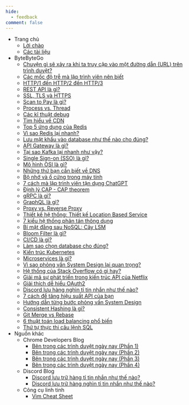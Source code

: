 ```yaml
---
hide:
  - feedback
comment: false
---
```


- Trang chủ
    - [Lời chào](index.md)
    - [Các tài liệu](navigation.md)
- ByteByteGo
    - [Chuyện gì sẽ xảy ra khi ta truy cập vào một đường dẫn (URL) trên trình duyệt?](ByteByteGo/what_happen_when_access_url/what_happen_when_access_url.md)
    - [Các mốc độ trễ mà lập trình viên nên biết](ByteByteGo/latency_numbers/latency_numbers.md)
    - [HTTP/1 đến HTTP/2 đến HTTP/3](ByteByteGo/http_versions/http_versions.md)
    - [REST API là gì?](ByteByteGo/rest_api/rest_api.md)
    - [SSL, TLS và HTTPS](ByteByteGo/ssl_tls_https/ssl_tls_https.md)
    - [Scan to Pay là gì?](ByteByteGo/scan_to_pay/scan_to_pay.md)
    - [Process vs. Thread](ByteByteGo/process_vs_thread/process_vs_thread.md)
    - [Các kĩ thuật debug](ByteByteGo/debugging_techniques/debugging_techniques.md)
    - [Tìm hiểu về CDN](ByteByteGo/cdn/cdn.md)
    - [Top 5 ứng dụng của Redis](ByteByteGo/top_redis_use_cases/top_redis_use_cases.md)
    - [Vì sao Redis lại nhanh?](ByteByteGo/why_redis_fast/why_redis_fast.md)
    - [Lưu mật khẩu vào database như thế nào cho đúng?](ByteByteGo/storing_passwords/storing_passwords.md)
    - [API Gateway là gì?](ByteByteGo/api_gateway/api_gateway.md)
    - [Tại sao Kafka lại nhanh như vậy?](ByteByteGo/why_kafka_fast/why_kafka_fast.md)
    - [Single Sign-on (SSO) là gì?](ByteByteGo/sso/sso.md)
    - [Mô hình OSI là gì?](ByteByteGo/osi_model/osi_model.md)
    - [Những thứ bạn cần biết về DNS](ByteByteGo/dns/dns.md)
    - [Bộ nhớ và ổ cứng trong máy tính](ByteByteGo/computer_memory_and_storage/computer_memory_and_storage.md)
    - [7 cách mà lập trình viên tận dụng ChatGPT](ByteByteGo/chatgpt_hacks/chatgpt_hacks.md)
    - [Định lý CAP - CAP theorem](ByteByteGo/cap_theorem/cap_theorem.md)
    - [gRPC là gì?](ByteByteGo/grpc/grpc.md)
    - [GraphQL là gì?](ByteByteGo/graphql/graphql.md)
    - [Proxy vs. Reverse Proxy](ByteByteGo/proxy_vs_reverse_proxy/proxy_vs_reverse_proxy.md)
    - [Thiết kế hệ thống: Thiết kế Location Based Service](ByteByteGo/design_location_based_service/design_location_based_service.md)
    - [7 kiểu hệ thống phân tán thông dụng](ByteByteGo/system_patterns/system_patterns.md)
    - [Bí mật đằng sau NoSQL: Cây LSM](ByteByteGo/lsm_tree/lsm_tree.md)
    - [Bloom Filter là gì?](ByteByteGo/bloom_filter/bloom_filter.md)
    - [CI/CD là gì?](ByteByteGo/ci_cd/ci_cd.md)
    - [Làm sao chọn database cho đúng?](ByteByteGo/choose_database/choose_database.md)
    - [Kiến trúc Kubernetes](ByteByteGo/kubernetes/kubernetes.md)
    - [Microservices là gì?](ByteByteGo/microservices/microservices.md)
    - [Vì sao phỏng vấn System Design lại quan trọng?](ByteByteGo/why_system_design_interview_important/why_system_design_interview_important.md)
    - [Hệ thống của Stack Overflow có gì hay?](ByteByteGo/stackoverflow_architecture/stackoverflow_architecture.md)
    - [Giải mã sự phát triển trong kiến trúc API của Netflix](ByteByteGo/netflix_architecture_evolution/netflix_architecture_evolution.md)
    - [Giải thích dễ hiểu OAuth2](ByteByteGo/oauth2_explained/oauth2_explained.md)
    - [Discord lưu hàng nghìn tỉ tin nhắn như thế nào?](ByteByteGo/discord_messages_migration/discord_messages_migration.md)
    - [7 cách để tăng hiệu suất API của bạn](ByteByteGo/optimize_api_performance/optimize_api_performance.md)
    - [Hướng dẫn từng bước phỏng vấn System Design](ByteByteGo/system_design_interview_guide/system_design_interview_guide.md)
    - [Consistent Hashing là gì?](ByteByteGo/consistent_hashing/consistent_hashing.md)
    - [Git Merge vs Rebase](ByteByteGo/git_merge_vs_rebase/git_merge_vs_rebase.md)
    - [6 thuật toán load balancing phổ biến](ByteByteGo/load_balancing_algorithms/load_balancing_algorithms.md)
    - [Thứ tự thực thi câu lệnh SQL](ByteByteGo/sql_execution_order/sql_execution_order.md)
- Nguồn khác
    - Chrome Developers Blog
        - [Bên trong các trình duyệt ngày nay (Phần 1)](Misc/chrome_blog/inside_browser_1/inside_browser_1.md)
        - [Bên trong các trình duyệt ngày nay (Phần 2)](Misc/chrome_blog/inside_browser_2/inside_browser_2.md)
        - [Bên trong các trình duyệt ngày nay (Phần 3)](Misc/chrome_blog/inside_browser_3/inside_browser_3.md)
        - [Bên trong các trình duyệt ngày nay (Phần 4)](Misc/chrome_blog/inside_browser_4/inside_browser_4.md)
    - Discord Blog
        - [Discord lưu trữ hàng tỉ tin nhắn như thế nào?](Misc/discord_blog/storing_billions_messages/storing_billions_messages.md)
        - [Discord lưu trữ hàng nghìn tỉ tin nhắn như thế nào?](Misc/discord_blog/storing_trillions_messages/storing_trillions_messages.md)
    - Công cụ linh tinh
        - [Vim Cheat Sheet](Misc/tools/vim_cheat_sheet/vim_cheat_sheet.md)